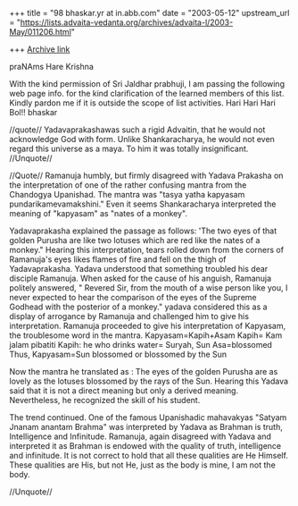 +++
title = "98 bhaskar.yr at in.abb.com"
date = "2003-05-12"
upstream_url = "https://lists.advaita-vedanta.org/archives/advaita-l/2003-May/011206.html"

+++
[Archive link](https://lists.advaita-vedanta.org/archives/advaita-l/2003-May/011206.html)

praNAms
Hare Krishna

With the kind permission of Sri Jaldhar prabhuji, I am passing the
             following web page info. for the kind clarification of the
             learned members of this list.  Kindly pardon me if it is
             outside the scope of list activities.
Hari Hari Hari Bol!!
bhaskar

//quote//
Yadavaprakashawas such a rigid  Advaitin, that he would not acknowledge
God with form. Unlike Shankaracharya, he  would not even regard this
universe as a maya. To him it was totally  insignificant.
//Unquote//

//Quote//
Ramanuja humbly, but firmly disagreed with  Yadava Prakasha on the
interpretation of one of the rather confusing mantra  from the Chandogya
Upanishad. The mantra was "tasya yatha kapyasam  pundarikamevamakshini."
Even it seems Shankaracharya interpreted the meaning  of "kapyasam" as
"nates of a monkey".

Yadavaprakasha explained the passage as  follows:
'The two eyes of that golden Purusha are like two lotuses which are  red
like
the nates of a monkey." Hearing this interpretation, tears  rolled down
from
the corners of Ramanuja's eyes likes flames of fire  and fell on the thigh
of
Yadavaprakasha. Yadava understood that something  troubled his dear
disciple
Ramanuja. When asked for the cause of  his anguish, Ramanuja politely
answered, " Revered Sir, from the  mouth of a wise person like you, I
never
expected to hear the comparison of  the eyes of the Supreme Godhead with
the
posterior of a  monkey."
yadava considered this as a display of arrogance by Ramanuja and
challenged
him to give his interpretation. Ramanuja proceeded to give  his
interpretation of Kapyasam, the troublesome word in the mantra.
Kapyasam=Kapih+Asam
Kapih= Kam jalam pibatiti Kapih: he who drinks  water= Suryah, Sun
Asa=blossomed
Thus, Kapyasam=Sun blossomed or  blossomed by the Sun

Now the mantra he translated as : The eyes  of the golden Purusha are as
lovely as the lotuses blossomed by the rays of  the Sun. Hearing this
Yadava
said that it is not a direct meaning but only a  derived meaning.
Nevertheless, he recognized the skill of his student.

The trend continued. One of the  famous Upanishadic mahavakyas "Satyam
Jnanam
anantam Brahma" was interpreted  by Yadava as Brahman is truth,
Intelligence
and Infinitude.
Ramanuja,  again disagreed with Yadava and interpreted it as Brahman is
endowed with the  quality of truth, intelligence and infinitude. It is not
correct to hold that  all these qualities are He Himself. These qualities
are
His, but not He, just  as the body is mine, I am not the body.

//Unquote//



